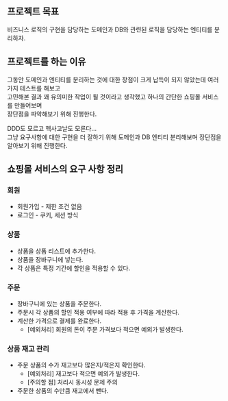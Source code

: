 ## 프로젝트 목표

비즈니스 로직의 구현을 담당하는 도메인과 DB와 관련된 로직을 담당하는 엔티티를 분리하자.       

## 프로젝트를 하는 이유

그동안 도메인과 엔티티를 분리하는 것에 대한 장점이 크게 납득이 되지 않았는데 여러 가지 테스트를 해보고      
고민해본 결과 꽤 유의미한 작업이 될 것이라고 생각했고 하나의 간단한 쇼핑몰 서비스를 만들어보며      
장단점을 파악해보기 위해 진행한다.      

DDD도 모르고 헥사고날도 모른다...     
그냥 요구사항에 대한 구현을 더 잘하기 위해 도메인과 DB 엔티티 분리해보며 장단점을 알아보기 위해 진행한다.     

## 쇼핑몰 서비스의 요구 사항 정리

### 회원

- 회원가입 - 제한 조건 없음
- 로그인 - 쿠키, 세션 방식

### 상품

- 상품을 상품 리스트에 추가한다.
- 상품을 장바구니에 넣는다.
- 각 상품은 특정 기간에 할인을 적용할 수 있다.

### 주문 

- 장바구니에 있는 상품을 주문한다.
- 주문시 각 상품의 할인 적용 여부에 따라 적용 후 가격을 계산한다.
- 계산한 가격으로 결제를 완료한다.
  - [예외처리] 회원의 돈이 주문 가격보다 적으면 예외가 발생한다.

### 상품 재고 관리

- 주문 상품의 수가 재고보다 많은지/적은지 확인한다.
  - [예외처리] 재고보다 적으면 예외가 발생한다.
  - [주의할 점] 처리시 동시성 문제 주의
- 주문한 상품의 수만큼 재고에서 뺀다.